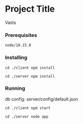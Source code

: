 # Project Title

Vasts

### Prerequisites

```
node/10.15.0
```

### Installing

```
cd ./client npm install
```

```
cd ./server npm install
```

### Running
db config: server/config/default.json

```
cd ./client npm start 
```

```
cd ./server node app

```


